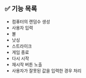 ## ✅ 기능 목록

- 컴퓨터의 랜덤수 생성
- 사용자 입력
- 볼
- 낫싱
- 스트라이크
- 게임 종료
- 다시 시작
- 재시작 버튼 노출
- 사용자가 잘못된 값을 입력한 경우 처리
